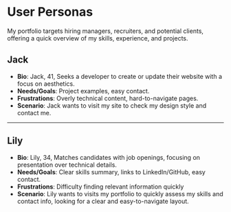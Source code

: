 # User Personas

My portfolio targets hiring managers, recruiters, and potential clients,
offering a quick overview of my skills, experience, and projects.

## Jack

- **Bio**: Jack, 41, Seeks a developer to create or update their website with a
  focus on aesthetics.
- **Needs/Goals**: Project examples, easy contact.
- **Frustrations**: Overly technical content, hard-to-navigate pages.
- **Scenario**: Jack wants to visit my site to check my design style and contact
  me.

---

## Lily

- **Bio**: Lily, 34, Matches candidates with job openings, focusing on
  presentation over technical details.
- **Needs/Goals**: Clear skills summary, links to LinkedIn/GitHub, easy contact.
- **Frustrations**: Difficulty finding relevant information quickly
- **Scenario**: Lily wants to visits my portfolio to quickly assess my skills
  and contact info, looking for a clear and easy-to-navigate layout.
